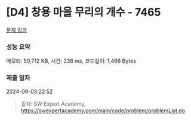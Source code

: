 # [D4] 창용 마을 무리의 개수 - 7465 

[문제 링크](https://swexpertacademy.com/main/code/problem/problemDetail.do?contestProbId=AWngfZVa9XwDFAQU) 

### 성능 요약

메모리: 50,712 KB, 시간: 238 ms, 코드길이: 1,466 Bytes

### 제출 일자

2024-09-03 22:52



> 출처: SW Expert Academy, https://swexpertacademy.com/main/code/problem/problemList.do